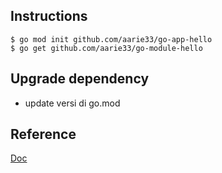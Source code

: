 ## Instructions
```
$ go mod init github.com/aarie33/go-app-hello
$ go get github.com/aarie33/go-module-hello
```

## Upgrade dependency
- update versi di go.mod

## Reference
<a href="https://docs.google.com/presentation/d/1nzeNb7w_F4_yA-9C95EYCrggObhQWt9WronMuhIG5LE/edit#slide=id.p" target="_blank">Doc</a>